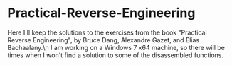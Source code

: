 # Practical-Reverse-Engineering
Here I'll keep the solutions to the exercises from the book "Practical Reverse Engineering", by Bruce Dang, Alexandre Gazet, and Elias Bachaalany.\n
I am working on a Windows 7 x64 machine, so there will be times when I won't find a solution to some of the disassembled functions.
